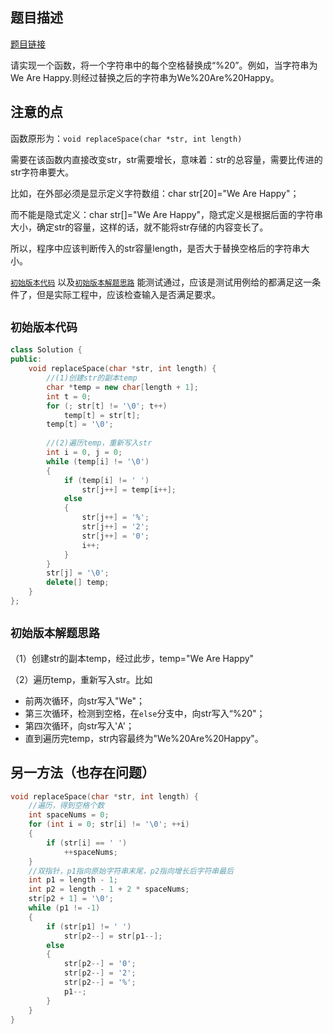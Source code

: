 ## 题目描述

[题目链接](https://www.nowcoder.com/practice/0e26e5551f2b489b9f58bc83aa4b6c68?tpId=13&tqId=11155&rp=1&ru=%2Fta%2Fcoding-interviews&qru=%2Fta%2Fcoding-interviews%2Fquestion-ranking&tab=answerKey)

请实现一个函数，将一个字符串中的每个空格替换成“%20”。例如，当字符串为We Are Happy.则经过替换之后的字符串为We%20Are%20Happy。

## 注意的点

函数原形为：`void replaceSpace(char *str, int length)`

需要在该函数内直接改变str，str需要增长，意味着：str的总容量，需要比传进的str字符串要大。

比如，在外部必须是显示定义字符数组：char str[20]="We Are Happy"；

而不能是隐式定义：char str[]="We Are Happy"，隐式定义是根据后面的字符串大小，确定str的容量，这样的话，就不能将str存储的内容变长了。

所以，程序中应该判断传入的str容量length，是否大于替换空格后的字符串大小。

[`初始版本代码`](#初始版本代码)  以及[`初始版本解题思路`](#初始版本解题思路)  能测试通过，应该是测试用例给的都满足这一条件了，但是实际工程中，应该检查输入是否满足要求。









## <span id=初始版本代码>`初始版本代码`</span>

```cpp
class Solution {
public:
    void replaceSpace(char *str, int length) {
        //(1)创建str的副本temp
        char *temp = new char[length + 1];
        int t = 0;
        for (; str[t] != '\0'; t++)
            temp[t] = str[t];
        temp[t] = '\0';
        
        //(2)遍历temp，重新写入str
        int i = 0, j = 0;
        while (temp[i] != '\0')
        {
            if (temp[i] != ' ')
                str[j++] = temp[i++];
            else
            {
                str[j++] = '%';
                str[j++] = '2';
                str[j++] = '0';
                i++;
            }
        }
        str[j] = '\0';
        delete[] temp;
    }
};
```



## <span id=初始版本解题思路>`初始版本解题思路`</span>

（1）创建str的副本temp，经过此步，temp="We Are Happy"

（2）遍历temp，重新写入str。比如

* 前两次循环，向str写入"We"；
* 第三次循环，检测到空格，在`else`分支中，向str写入“%20"；
* 第四次循环，向str写入'A'；
* 直到遍历完temp，str内容最终为"We%20Are%20Happy"。



## 另一方法（也存在问题）

```cpp
void replaceSpace(char *str, int length) {
	//遍历，得到空格个数
	int spaceNums = 0;
	for (int i = 0; str[i] != '\0'; ++i)
	{
		if (str[i] == ' ')
			++spaceNums;
	}
	//双指针，p1指向原始字符串末尾，p2指向增长后字符串最后
	int p1 = length - 1;
	int p2 = length - 1 + 2 * spaceNums;
	str[p2 + 1] = '\0';
	while (p1 != -1)
	{
		if (str[p1] != ' ')
			str[p2--] = str[p1--];
		else
		{
			str[p2--] = '0';
			str[p2--] = '2';
			str[p2--] = '%';
			p1--;
		}
	}
}
```

